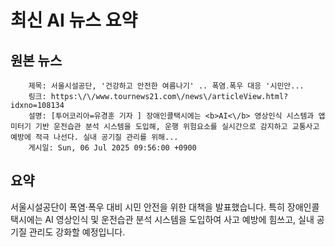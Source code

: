 # 최신 AI 뉴스 요약

## 원본 뉴스
		제목: 서울시설공단, '건강하고 안전한 여름나기' .. 폭염․폭우 대응 '시민안...
		링크: https:\/\/www.tournews21.com\/news\/articleView.html?idxno=108134
		설명: [투어코리아=유경훈 기자 ] 장애인콜택시에는 <b>AI<\/b> 영상인식 시스템과 앱미터기 기반 운전습관 분석 시스템을 도입해, 운행 위험요소를 실시간으로 감지하고 교통사고 예방에 적극 나선다. 실내 공기질 관리를 위해... 
		게시일: Sun, 06 Jul 2025 09:56:00 +0900


## 요약
서울시설공단이 폭염·폭우 대비 시민 안전을 위한 대책을 발표했습니다. 특히 장애인콜택시에는 AI 영상인식 및 운전습관 분석 시스템을 도입하여 사고 예방에 힘쓰고, 실내 공기질 관리도 강화할 예정입니다.
